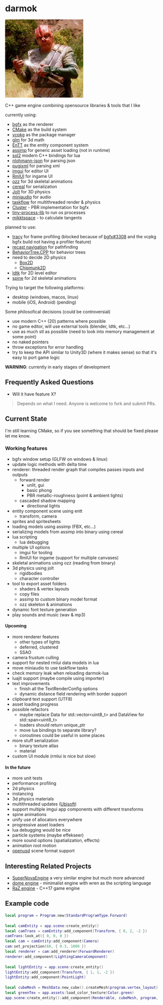darmok
====

![Dathon trying to explain the importance of Darmok](logo.png)

C++ game engine combining opensource libraries & tools that I like

currently using:

* [bgfx](https://github.com/bkaradzic/bgfx) as the renderer
* [CMake](https://cmake.org/) as the build system 
* [vcpkg](https://vcpkg.io) as the package manager
* [glm](https://github.com/g-truc/glm) for 3d math
* [EnTT](https://github.com/skypjack/entt) as the entity component system
* [assimp](https://github.com/assimp/assimp) for generic asset loading (not in runtime)
* [sol2](https://github.com/ThePhD/sol2) modern C++ bindings for lua
* [nlohmann-json](https://github.com/nlohmann/json) for parsing json
* [pugixml](https://pugixml.org/) for parsing xml
* [imgui](https://github.com/ocornut/imgui) for editor UI
* [RmlUI](https://github.com/mikke89/RmlUi) for ingame UI
* [ozz](https://github.com/guillaumeblanc/ozz-animation/) for 3d skeletal animations
* [cereal](https://uscilab.github.io/cereal/) for serialization
* [Jolt](https://github.com/jrouwe/JoltPhysics) for 3D physics
* [miniaudio](https://miniaud.io/) for audio
* [taskflow](https://github.com/taskflow/taskflow) for multithreaded render & physics
* [Cluster](https://github.com/pezcode/Cluster) - PBR implementation for bgfx
* [tiny-process-lib](https://gitlab.com/eidheim/tiny-process-library) to run os processes
* [mikktspace](http://www.mikktspace.com/) - to calculate tangents

planned to use:

* [tracy](https://github.com/wolfpld/tracy) for frame profiling
    (blocked because of [bgfx#3308](https://github.com/bkaradzic/bgfx/pull/3308)
    and the vcpkg bgfx build not having a profiler feature)
* [recast navigation](http://recastnav.com/) for pathfinding
* [BehaviorTree.CPP](https://www.behaviortree.dev/) for behavior trees
* need to decide 2D physics
    * [Box2D](https://box2d.org/)
    * [Chipmunk2D](https://github.com/slembcke/Chipmunk2D)
* [ldtk](https://ldtk.io/) for 2D level editor
* [spine](https://github.com/EsotericSoftware/spine-runtimes) for 2d skeletal animations

Trying to target the following platforms:
* desktop (windows, macos, linux)
* mobile (iOS, Android) (pending)

Some philosofical decisions (could be controversial)
* use modern C++ (20) patterns where possible
* no game editor, will use external tools (blender, ldtk, etc...)
* use as much stl as possible (need to look into memory management at some point)
* no naked pointers
* throw exceptions for error handling
* try to keep the API similar to Unity3D (where it makes sense) so that it's easy to port game logic

**WARNING**: currently in early stages of development

## Frequently Asked Questions

* Will it have feature X?
> Depends on what I need. Anyone is welcome to fork and submit PRs.

## Current State

I'm still learning CMake, so if you see something that should be fixed please let me know.

### Working features

* bgfx window setup (GLFW on windows & linux)
* update logic methods with delta time
* renderer: threaded render graph that compiles passes inputs and outputs
    * forward render
        * unlit, gui
        * basic phong
        * PBR metallic-roughness (point & ambient lights)
    * cascaded shadow mapping
        * directional lights
* entity component scene using entt
    * transform, camera
* sprites and spritesheets
* loading models using assimp (FBX, etc...)
* serializing models from assimp into binary using cereal
* lua scripting
    * lua debugging
* multiple UI options
    * imgui for tooling
    * RmlUI for ingame (support for multiple canvases)
* skeletal animations using ozz (reading from binary)
* 3d physics using jolt
    * rigidbodies
    * character controller
* tool to export asset folders 
    * shaders & vertex layouts
    * copy files
    * assimp to custom binary model format
    * ozz skeleton & animations
* dynamic font texture generation
* play sounds and music (wav & mp3)

#### Upcoming
* more renderer features
    * other types of lights
    * deferred, clustered
    * SSAO
* camera frustum culling
* support for nested rmlui data models in lua
* move miniaudio to use taskflow tasks
* check memory leak when reloading darmok-lua
* luajit support (maybe compile using importer)
* text improvements
    * finish all the TextRenderConfig options
    * dynamic distance field rendering with border support
* clipboard text support (UTF8)
* asset loading progress
* possible refactors
    * maybe replace Data for std::vector<uint8_t> and DataView for std::span<uint8_t>
    * loaders should return unique_ptr
    * move lua bindings to separate library?
    * coroutines could be useful in some places
* more stuff serialization
    * binary texture atlas
    * material
* custom UI module (rmlui is nice but slow)

#### In the future
* more unit tests
* performance profiling
* 2d physics
* instancing
* 3d physics materials
* multithreaded updates ([Ubisoft](https://www.youtube.com/watch?v=X1T3IQ4N-3g))
* support multiple imgui app components with different transforms
* spine animations
* unify use of allocators everywhere
* progressive asset loaders
* lua debugging would be nice
* particle systems (maybe effekseer)
* more sound options (spatialization, effects)
* animation root motion 
* [openusd](https://github.com/PixarAnimationStudios/OpenUSD) scene format support

## Interesting Related Projects
* [SuperNovaEngine](https://github.com/skaarj1989/SupernovaEngine) a very similar engine but much more advanced
* [dome engine](https://github.com/domeengine/dome) - minimalist engine with wren as the scripting language
* [RaZ engine](https://github.com/Razakhel/RaZ) - C++17 game engine

## Example code

```lua
local program = Program.new(StandardProgramType.Forward)

local camEntity = app.scene:create_entity()
local camTrans = camEntity:add_component(Transform, { 0, 2, -2 })
camTrans:look_at({ 0, 0, 0 })
local cam = camEntity:add_component(Camera)
cam:set_projection(60, { 0.3, 1000 })
local renderer = cam:add_renderer(ForwardRenderer)
renderer:add_component(LightingCameraComponent)

local lightEntity = app.scene:create_entity()
lightEntity:add_component(Transform, { 1, 1, -2 })
lightEntity:add_component(PointLight)

local cubeMesh = MeshData.new_cube().createMesh(program.vertex_layout)
local greenTex = app.assets:load_color_texture(Color.green)
app.scene:create_entity():add_component(Renderable, cubeMesh, program, greenTex)
```
